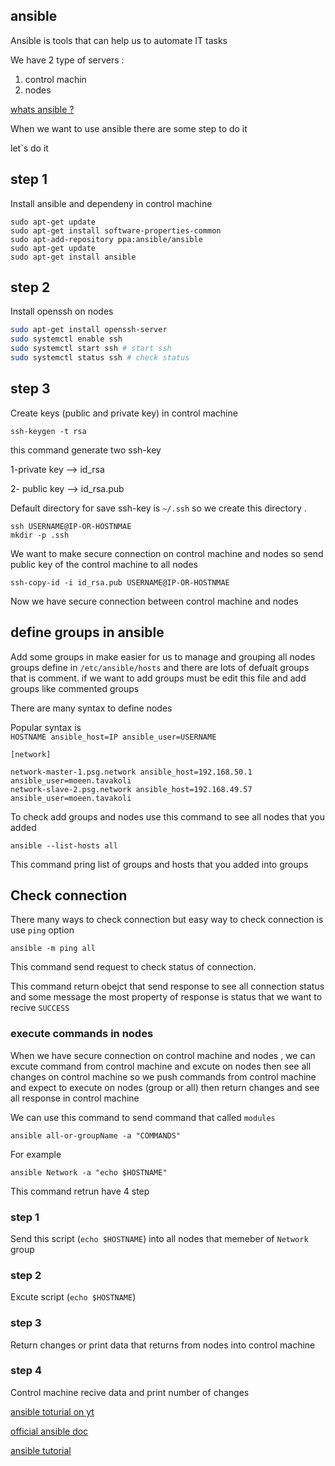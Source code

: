 ## ansible

Ansible is tools that can help us to automate IT tasks 

We have 2 type of servers : 

1. control machin 
2. nodes


[whats ansible ?](https://www.ansible.com/)

When we want to use ansible there are some step to do it 

let`s do it 

##  step 1

Install ansible and dependeny in control machine


```
sudo apt-get update
sudo apt-get install software-properties-common
sudo apt-add-repository ppa:ansible/ansible
sudo apt-get update
sudo apt-get install ansible
```
##  step 2

Install openssh on nodes

```bash
sudo apt-get install openssh-server
sudo systemctl enable ssh
sudo systemctl start ssh # start ssh
sudo systemctl status ssh # check status
```

##  step 3

Create keys (public and private key) in control machine 

`ssh-keygen -t rsa`

this command generate two ssh-key 

1-private key --> id_rsa

2- public key --> id_rsa.pub


Default directory for save ssh-key is `~/.ssh` so we create this directory .

```
ssh USERNAME@IP-OR-HOSTNMAE
mkdir -p .ssh
```

We want to make secure connection on control machine and nodes so send public key of the control machine to all nodes 

`ssh-copy-id -i id_rsa.pub USERNAME@IP-OR-HOSTNMAE`

Now we have secure connection between control machine and nodes 


## define groups in ansible



Add some groups in make easier for us to manage and  grouping all nodes
groups define in `/etc/ansible/hosts` and there are lots of defualt groups that is comment.
if we want to add groups must be edit this file and add groups like commented groups 

There are many syntax to define nodes 

Popular syntax is \
`HOSTNAME ansible_host=IP ansible_user=USERNAME `

```
[network]

network-master-1.psg.network ansible_host=192.168.50.1 ansible_user=moeen.tavakoli
network-slave-2.psg.network ansible_host=192.168.49.57 ansible_user=moeen.tavakoli
```

To check add groups and nodes use this command to see all nodes that you added 

`ansible --list-hosts all`

This command pring list of groups and hosts that you added into groups  


## Check connection

There many ways to check connection but easy way to check connection is use `ping` option 

`ansible -m ping all`


This command send request to check status of connection.

This command return  obejct that send  response to see all connection status and some message 
the most property of response is status that we want to recive `SUCCESS`


### execute commands in nodes
When we have secure connection on control machine and nodes , we can excute command from control machine and excute on nodes then see all changes on control machine
so we push commands from control machine and expect to execute on nodes (group or all) then return changes and see all response in control machine 

We can use this command to send command that called `modules`

`ansible all-or-groupName -a "COMMANDS"`

For example

`ansible Network -a "echo $HOSTNAME"`

This command retrun have 4 step 

### step 1
Send this script (`echo $HOSTNAME`) into all nodes that memeber of `Network` group 

### step 2 
Excute script (`echo $HOSTNAME`)

### step 3 
Return changes or print data that returns from nodes into control machine 

### step 4 
Control machine recive data and print number of changes

[ansible toturial on yt](https://www.youtube.com/watch?v=5hycyr-8EKs)


[official ansible doc](https://docs.ansible.com/)

[ansible tutorial](https://www.tutorialspoint.com/ansible/index.htm)
